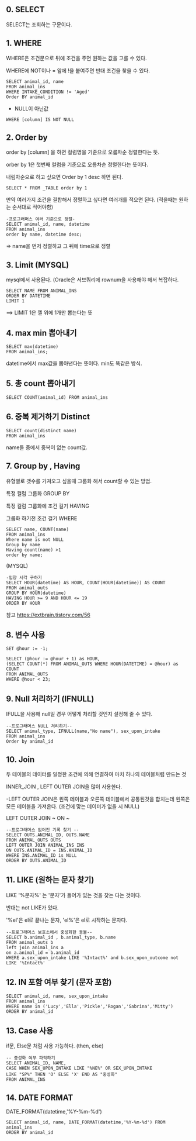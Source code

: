 
## 0. SELECT
SELECT는 조회하는 구문이다.

## 1. WHERE
WHERE은 조건문으로 뒤에 조건을 주면 원하는 값을 고를 수 있다.

WHERE에 NOT이나 = 앞에 !을 붙여주면 반대 조건을 찾을 수 있다.
```
SELECT animal_id, name
FROM animal_ins
WHERE INTAKE_CONDITION != 'Aged'
Order BY animal_id
```

* NULL이 아닌값
```
WHERE [column] IS NOT NULL
```
## 2. Order by 
order by [column] 을 하면 컬럼명을 기준으로 오름차순 정렬한다는 뜻.

orber by 1은 첫번째 컬럼을 기준으로 오름차순 정렬한다는 뜻이다. 

내림차순으로 하고 싶으면 Order by 1 desc 하면 된다.
```
SELECT * FROM _TABLE order by 1
```
만약 여러가지 조건을 결합해서 정렬하고 싶다면 여러개를 적으면 된다. (적을때는 원하는 순서대로 적어야함)
```
-프로그래머스 여러 기준으로 정렬-
SELECT animal_id, name, datetime
FROM animal_ins
order by name, datetime desc;
```
=> name을 먼저 정렬하고 그 뒤에 time으로 정렬

## 3. Limit (MYSQL)
mysql에서 사용된다. (Oracle은 서브쿼리에 rownum을 사용해야 해서 복잡하다.

```
SELECT NAME FROM ANIMAL_INS
ORDER BY DATETIME
LIMIT 1
```
==> LIMIT 1은 젤 위에 1개만 뽑는다는 뜻

## 4. max min 뽑아내기
```
SELECT max(datetime)
FROM animal_ins;
```
datetime에서 max값을 뽑아낸다는 뜻이다. min도 똑같은 방식.

## 5. 총 count 뽑아내기
```
SELECT COUNT(animal_id) FROM animal_ins
```

## 6. 중복 제거하기 Distinct
```
SELECT count(distinct name)
FROM animal_ins
```
name들 중에서 중복이 없는 count값.

## 7. Group by , Having
유형별로 갯수를 가져오고 싶을때 그룹화 해서 count할 수 있는 방법.

특정 컬럼 그룹화 GROUP BY

특정 컬럼 그룹화에 조건 걸기 HAVING

그룹화 하기전 조건 걸기 WHERE
```
SELECT name, COUNT(name) 
FROM animal_ins 
Where name is not NULL 
Group by name 
Having count(name) >1 
order by name;
```
(MYSQL)
```
-입양 시각 구하기
SELECT HOUR(datetime) AS HOUR, COUNT(HOUR(datetime)) AS COUNT
FROM animal_outs
GROUP BY HOUR(datetime)
HAVING HOUR >= 9 AND HOUR <= 19
ORDER BY HOUR
```
참고
https://extbrain.tistory.com/56

## 8. 변수 사용
```
SET @hour := -1;

SELECT (@hour := @hour + 1) as HOUR,
(SELECT COUNT(*) FROM ANIMAL_OUTS WHERE HOUR(DATETIME) = @hour) as COUNT
FROM ANIMAL_OUTS
WHERE @hour < 23;
```

## 9. Null 처리하기 (IFNULL)
IFULL을 사용해 null일 경우 어떻게 처리할 것인지 설정해 줄 수 있다.
```
--프로그래머스 NULL 처리하기--
SELECT animal_type, IFNULL(name,"No name"), sex_upon_intake 
FROM animal_ins 
Order by animal_id
```

## 10. Join
두 테이블의 데이터를 일정한 조건에 의해 연결하여 마치 하나의 테이블처럼 만드는 것

INNER_JOIN , LEFT OUTER JOIN을 많이 사용한다.

-LEFT OUTER JOIN은 왼쪽 테이블과 오른쪽 테이블에서 공통된것을 합치는데 왼쪽은 모든 테이블을 가져온다. (조건에 맞는 데이터가 없을 시 NULL)

LEFT OUTER JOIN ~ ON ~
```
--프로그래머스 없어진 기록 찾기 --
SELECT OUTS.ANIMAL_ID, OUTS.NAME
FROM ANIMAL_OUTS OUTS
LEFT OUTER JOIN ANIMAL_INS INS
ON OUTS.ANIMAL_ID = INS.ANIMAL_ID
WHERE INS.ANIMAL_ID is NULL
ORDER BY OUTS.ANIMAL_ID
```

## 11. LIKE (원하는 문자 찾기)
LIKE '%문자%' 는 '문자'가 들어가 있는 것을 찾는 다는 것이다.

반대는 not LIKE가 있다.

'%el'은 el로 끝나는 문자, 'el%'은 el로 시작하는 문자다.
```
--프로그래머스 보호소에서 중성화한 동물--
SELECT b.animal_id , b.animal_type, b.name 
FROM animal_outs b
left join animal_ins a
on a.animal_id = b.animal_id
WHERE a.sex_upon_intake LIKE '%Intact%' and b.sex_upon_outcome not LIKE '%Intact%'
```

## 12. IN 포함 여부 찾기 (문자 포함)
```
SELECT animal_id, name, sex_upon_intake
FROM animal_ins
WHERE name in ('Lucy','Ella','Pickle','Rogan','Sabrina','Mitty')
ORDER BY animal_id
```

## 13. Case 사용
if문, Else문 처럼 사용 가능하다. (then, else)
```
-- 중성화 여부 파악하기
SELECT ANIMAL_ID, NAME, 
CASE WHEN SEX_UPON_INTAKE LIKE "%NE%" OR SEX_UPON_INTAKE 
LIKE "SP%" THEN 'O' ELSE 'X' END AS "중성화" 
FROM ANIMAL_INS
```

## 14. DATE FORMAT
DATE_FORMAT(datetime,'%Y-%m-%d')
```
SELECT animal_id, name, DATE_FORMAT(datetime,'%Y-%m-%d') FROM animal_ins 
ORDER BY animal_id
```

